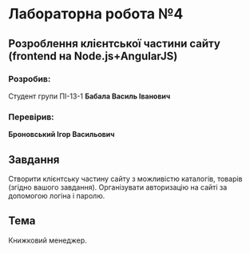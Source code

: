 # Лабораторна робота №4

## Розроблення клієнтської частини сайту (frontend на Node.js+AngularJS)

### Розробив:

Студент групи ПІ-13-1 **Бабала Василь Іванович**


### Перевірив:

**Броновський Ігор Васильович**


## Завдання

Створити клієнтську частину сайту з можливістю каталогів, товарів (згідно вашого завдання).
Організувати авторизацію на сайті за допомогою логіна і паролю.

## Тема
Книжковий менеджер.
